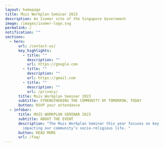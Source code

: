 ```yaml
---
layout: homepage
title: Muis Workplan Seminar 2023
description: An Isomer site of the Singapore Government
image: /images/isomer-logo.svg
permalink: /
notification: ""
sections:
  - hero:
      url: /contact-us/
      key_highlights:
        - title: ""
          description: ""
          url: https://google.com
        - title: ""
          description: ""
          url: https://gmail.com
        - title: ""
          description: ""
          url: /privacy/
      title: Muis Workplan Seminar 2023
      subtitle: STRENGTHENING THE COMMUNITY OF TOMORROW, TODAY
      button: RSVP your attendance
  - infobar:
      title: MUIS WORKPLAN SEMINAR 2023
      subtitle: ABOUT THE EVENT
      description: "The Muis Workplan Seminar this year focuses on key issues
        impacting our community’s socio-religious life. "
      button: READ MORE
      url: /faq/
---
```

